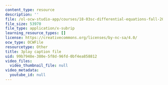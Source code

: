 ```yaml
---
content_type: resource
description: ''
file: /ol-ocw-studio-app/courses/18-03sc-differential-equations-fall-2011/99b7948e380e5f8d96fd0bf4ea858812_eyNm7XGJr4s.vtt
file_size: 53970
file_type: application/x-subrip
learning_resource_types: []
license: https://creativecommons.org/licenses/by-nc-sa/4.0/
ocw_type: OCWFile
resourcetype: Other
title: 3play caption file
uid: 99b7948e-380e-5f8d-96fd-0bf4ea858812
video_files:
  video_thumbnail_file: null
video_metadata:
  youtube_id: null
---
```

